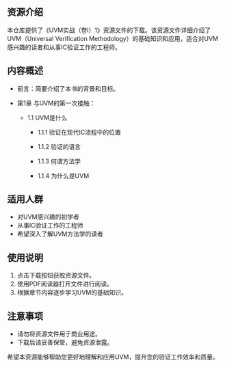 ## 资源介绍

本仓库提供了《UVM实战（卷Ⅰ）1》资源文件的下载。该资源文件详细介绍了UVM（Universal Verification Methodology）的基础知识和应用，适合对UVM感兴趣的读者和从事IC验证工作的工程师。

## 内容概述

- 前言：简要介绍了本书的背景和目标。

- 第1章 与UVM的第一次接触：

  - 1.1 UVM是什么

    - 1.1.1 验证在现代IC流程中的位置

    - 1.1.2 验证的语言

    - 1.1.3 何谓方法学

    - 1.1.4 为什么是UVM

## 适用人群

- 对UVM感兴趣的初学者
- 从事IC验证工作的工程师
- 希望深入了解UVM方法学的读者

## 使用说明

1. 点击下载按钮获取资源文件。
2. 使用PDF阅读器打开文件进行阅读。
3. 根据章节内容逐步学习UVM的基础知识。

## 注意事项

- 请勿将资源文件用于商业用途。
- 下载后请妥善保管，避免资源泄露。

希望本资源能够帮助您更好地理解和应用UVM，提升您的验证工作效率和质量。
